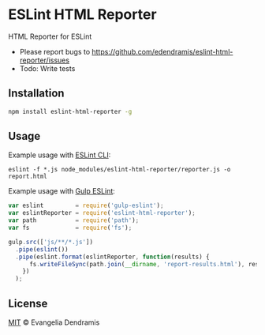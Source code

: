 # ESLint HTML Reporter

HTML Reporter for ESLint

* Please report bugs to https://github.com/edendramis/eslint-html-reporter/issues
* Todo: Write tests

## Installation

```sh
npm install eslint-html-reporter -g
```

## Usage

Example usage with [ESLint CLI](http://eslint.org/docs/user-guide/command-line-interface):

```
eslint -f *.js node_modules/eslint-html-reporter/reporter.js -o report.html
```

Example usage with [Gulp ESLint](https://github.com/adametry/gulp-eslint):

```js
var eslint         = require('gulp-eslint');
var eslintReporter = require('eslint-html-reporter');
var path           = require('path');
var fs             = require('fs');

gulp.src(['js/**/*.js'])
  .pipe(eslint())
  .pipe(eslint.format(eslintReporter, function(results) {
      fs.writeFileSync(path.join(__dirname, 'report-results.html'), results);
    })
  );
```

## License

[MIT](https://github.com/edendramis/eslint-html-reporter/blob/master/LICENSE) © Evangelia Dendramis
